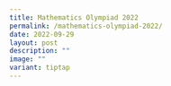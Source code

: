 ```yaml
---
title: Mathematics Olympiad 2022
permalink: /mathematics-olympiad-2022/
date: 2022-09-29
layout: post
description: ""
image: ""
variant: tiptap
---
```

